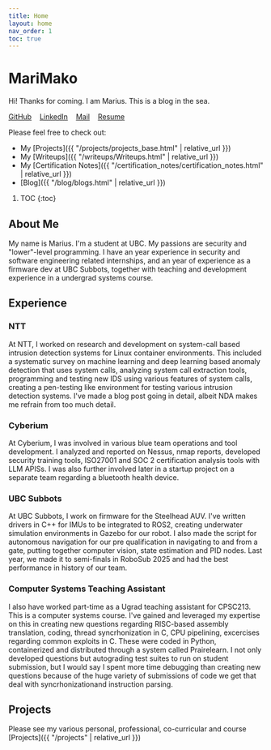 ```yaml
---
title: Home
layout: home
nav_order: 1
toc: true
---
```


# MariMako
Hi! Thanks for coming. I am Marius. This is a blog in the sea.
<p style="display: flex; gap: 1rem; flex-wrap: wrap;">
  <a href="https://github.com/mariimako">GitHub</a> 
  <a href="https://www.linkedin.com/in/mariiimako/">LinkedIn</a> 
  <a href="mailto:msheph02@student.ubc.ca">Mail</a> 
  <a href="{{ 'assets/resumes/Resume_CYB-17.pdf' | relative_url }}">Resume</a>
  <!-- <a href="https://jekyllrb.com">HTB</a> -->
</p>

Please feel free to check out:
- My [Projects]({{ "/projects/projects_base.html" | relative_url }})
- My [Writeups]({{ "/writeups/Writeups.html" | relative_url }})
- My [Certification Notes]({{ "/certification_notes/certification_notes.html" | relative_url }})
- [Blog]({{ "/blog/blogs.html" | relative_url }})

1. TOC
{:toc}

## About Me

My name is Marius. I'm a student at UBC. My passions are security and "lower"-level programming. I have an year experience in security and software engineering related internships, and an year of experience as a firmware dev at UBC Subbots, together with teaching and development experience in a undergrad systems course. 

## Experience

### NTT
At NTT, I worked on research and development on system-call based intrusion detection systems for Linux container environments. This included a systematic survey on machine learning and deep learning based anomaly detection that uses system calls, analyzing system call extraction tools, programming and testing new IDS using various features of system calls, creating a pen-testing like environment for testing various intrusion detection systems. I've made a blog post going in detail, albeit NDA makes me refrain from too much detail.


### Cyberium
At Cyberium, I was involved in various blue team operations and  tool development. I analyzed and reported on Nessus, nmap reports, developed security training tools, ISO27001 and SOC 2 certification analysis tools with LLM APISs. I was also further involved later in a startup project on a separate team regarding a bluetooth health device. 

### UBC Subbots
At UBC Subbots, I work on firmware for the Steelhead AUV. I've written drivers in C++ for IMUs to be integrated to ROS2, creating underwater simulation environments in Gazebo for our robot. I also made the script for autonomous navigation for our pre qualification in navigating to and from a gate, putting together computer vision, state estimation and PID nodes. Last year, we made it to semi-finals in RoboSub 2025 and had the best performance in history of our team. 

### Computer Systems Teaching Assistant
I also have worked part-time as a Ugrad teaching assistant for CPSC213. This is a computer systems course. I've gained and leveraged my expertise on this in creating new questions regarding RISC-based assembly translation, coding, thread syncrhonization in C, CPU pipelining, excercises regarding common exploits in C. These were coded in Python, containerized and distributed through a system called Prairelearn. I not only developed questions but autograding test suites to run on student submission, but I would say I spent more time debugging than creating new questions because of the huge variety of submissions of code we get that deal with syncrhonizationand instruction parsing.


## Projects

Please see my various personal, professional, co-curricular and course [Projects]({{ "/projects" | relative_url }})